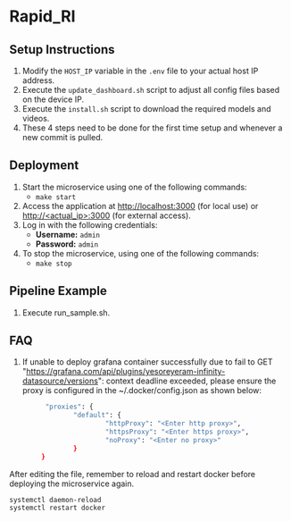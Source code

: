 # Rapid_RI
## Setup Instructions

1. Modify the `HOST_IP` variable in the `.env` file to your actual host IP address.
2. Execute the `update_dashboard.sh` script to adjust all config files based on the device IP.
3. Execute the `install.sh` script to download the required models and videos.
4. These 4 steps need to be done for the first time setup and whenever a new commit is pulled.

## Deployment

1. Start the microservice using one of the following commands:
   - `make start`
2. Access the application at [http://localhost:3000](http://localhost:3000) (for local use) or [http://<actual_ip>:3000](http://<actual_ip>:3000) (for external access).
3. Log in with the following credentials:
   - **Username:** `admin`
   - **Password:** `admin`
4. To stop the microservice, using one of the following commands:
   - `make stop`

## Pipeline Example

1. Execute run_sample.sh.

## FAQ

1. If unable to deploy grafana container successfully due to fail to GET "https://grafana.com/api/plugins/yesoreyeram-infinity-datasource/versions": context deadline exceeded, please ensure the proxy is configured in the ~/.docker/config.json as shown below:

```bash
         "proxies": {
                "default": {
                        "httpProxy": "<Enter http proxy>",
                        "httpsProxy": "<Enter https proxy>",
                        "noProxy": "<Enter no proxy>"
                }
        }
```

After editing the file, remember to reload and restart docker before deploying the microservice again.

```bash
systemctl daemon-reload
systemctl restart docker
```


